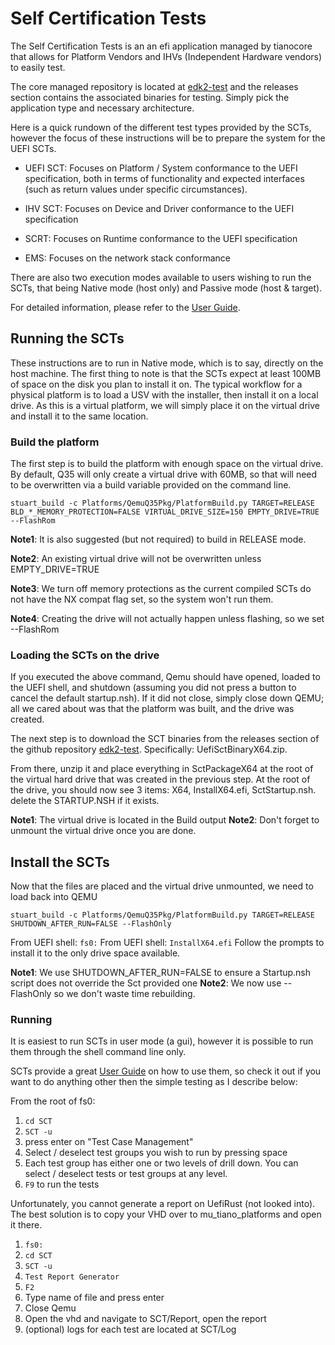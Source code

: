 # Self Certification Tests

The Self Certification Tests is an an efi application managed by tianocore
that allows for Platform Vendors and IHVs (Independent Hardware vendors) to
easily test.

The core managed repository is located at [edk2-test](https://github.com/tianocore/edk2-test)
and the releases section contains the associated binaries for testing. Simply
pick the application type and necessary architecture.

Here is a quick rundown of the different test types provided by the SCTs,
however the focus of these instructions will be to prepare the system for
the UEFI SCTs.

- UEFI SCT: Focuses on Platform / System conformance to the UEFI specification,
  both in terms of functionality and expected interfaces (such as return values
  under specific circumstances).

- IHV SCT: Focuses on Device and Driver conformance to the UEFI specification

- SCRT: Focuses on Runtime conformance to the UEFI specification

- EMS: Focuses on the network stack conformance

There are also two execution modes available to users wishing to run the SCTs,
that being Native mode (host only) and Passive mode (host & target).

For detailed information, please refer to the [User Guide](https://github.com/tianocore/edk2-test/tree/master/uefi-sct/Doc/UserGuide).

## Running the SCTs

These instructions are to run in Native mode, which is to say, directly on the
host machine. The first thing to note is that the SCTs expect at least 100MB of
space on the disk you plan to install it on. The typical workflow for a
physical platform is to load a USV with the installer, then install it on a
local drive. As this is a virtual platform, we will simply place it on the
virtual drive and install it to the same location.

### Build the platform

The first step is to build the platform with enough space on the virtual
drive. By default, Q35 will only create a virtual drive with 60MB, so that
will need to be overwritten via a build variable provided on the command line.

`stuart_build -c Platforms/QemuQ35Pkg/PlatformBuild.py TARGET=RELEASE BLD_*_MEMORY_PROTECTION=FALSE VIRTUAL_DRIVE_SIZE=150 EMPTY_DRIVE=TRUE --FlashRom`

**Note1**: It is also suggested (but not required) to build in RELEASE mode.

**Note2**: An existing virtual drive will not be overwritten unless
EMPTY_DRIVE=TRUE

**Note3**: We turn off memory protections as the current compiled SCTs do not
have the NX compat flag set, so the system won't run them.

**Note4**: Creating the drive will not actually happen unless flashing, so we
set --FlashRom

### Loading the SCTs on the drive

If you executed the above command, Qemu should have opened, loaded to the UEFI
shell, and shutdown (assuming you did not press a button to cancel the default
startup.nsh). If it did not close, simply close down QEMU; all we cared about
was that the platform was built, and the drive was created.

The next step is to download the SCT binaries from the releases section of the
github repository [edk2-test](https://github.com/tianocore/edk2-test/releases/).
Specifically: UefiSctBinaryX64.zip.

From there, unzip it and place everything in SctPackageX64 at the root of the
virtual hard drive that was created in the previous step. At the root of the
drive, you should now see 3 items: X64, InstallX64.efi, SctStartup.nsh. delete
the STARTUP.NSH if it exists.

**Note1**: The virtual drive is located in the Build output
**Note2**: Don't forget to unmount the virtual drive once you are done.

## Install the SCTs

Now that the files are placed and the virtual drive unmounted, we need to load
back into QEMU

`stuart_build -c Platforms/QemuQ35Pkg/PlatformBuild.py TARGET=RELEASE SHUTDOWN_AFTER_RUN=FALSE --FlashOnly`

From UEFI shell: `fs0:`
From UEFI shell: `InstallX64.efi`
Follow the prompts to install it to the only drive space available.

**Note1**: We use SHUTDOWN_AFTER_RUN=FALSE to ensure a Startup.nsh script does
not override the Sct provided one
**Note2**: We now use --FlashOnly so we don't waste time rebuilding.

### Running

It is easiest to run SCTs in user mode (a gui), however it is possible to run
them through the shell command line only.

SCTs provide a great [User Guide](https://github.com/tianocore/edk2-test/tree/master/uefi-sct/Doc/UserGuide)
on how to use them, so check it out if you want to do anything other then the
simple testing as I describe below:

From the root of fs0:

1. `cd SCT`
2. `SCT -u`
3. press enter on "Test Case Management"
4. Select / deselect test groups you wish to run by pressing space
5. Each test group has either one or two levels of drill down. You can select /
   deselect tests or test groups at any level.
6. `F9` to run the tests

Unfortunately, you cannot generate a report on UefiRust (not looked into). The
best solution is to copy your VHD over to mu_tiano_platforms and open it there.

1. `fs0:`
2. `cd SCT`
3. `SCT -u`
4. `Test Report Generator`
5. `F2`
6. Type name of file and press enter
7. Close Qemu
8. Open the vhd and navigate to SCT/Report, open the report
9. (optional) logs for each test are located at SCT/Log
